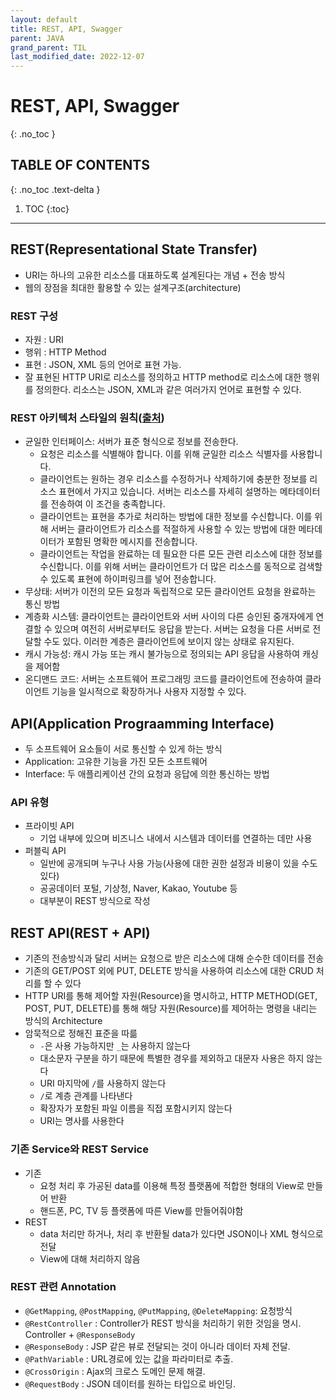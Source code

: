 ```yaml
---
layout: default
title: REST, API, Swagger
parent: JAVA
grand_parent: TIL
last_modified_date: 2022-12-07
---
```


# REST, API, Swagger
{: .no_toc }

## TABLE OF CONTENTS
{: .no_toc .text-delta }

1. TOC
{:toc}

---

## REST(Representational State Transfer)

- URI는 하나의 고유한 리소스를 대표하도록 설계된다는 개념 + 전송 방식
- 웹의 장점을 최대한 활용할 수 있는 설계구조(architecture)

### REST 구성

- 자원 : URI
- 행위 : HTTP Method
- 표현 : JSON, XML 등의 언어로 표현 가능.
- 잘 표현된 HTTP URI로 리소스를 정의하고 HTTP method로 리소스에 대한 행위를 정의한다. 리소스는 JSON, XML과 같은 여러가지 언어로 표현할 수 있다.

### REST 아키텍처 스타일의 원칙([출처](https://aws.amazon.com/ko/what-is/restful-api/))
* 균일한 인터페이스: 서버가 표준 형식으로 정보를 전송한다.
  * 요청은 리소스를 식별해야 합니다. 이를 위해 균일한 리소스 식별자를 사용합니다.
  * 클라이언트는 원하는 경우 리소스를 수정하거나 삭제하기에 충분한 정보를 리소스 표현에서 가지고 있습니다. 서버는 리소스를 자세히 설명하는 메타데이터를 전송하여 이 조건을 충족합니다.
  * 클라이언트는 표현을 추가로 처리하는 방법에 대한 정보를 수신합니다. 이를 위해 서버는 클라이언트가 리소스를 적절하게 사용할 수 있는 방법에 대한 메타데이터가 포함된 명확한 메시지를 전송합니다.
  * 클라이언트는 작업을 완료하는 데 필요한 다른 모든 관련 리소스에 대한 정보를 수신합니다. 이를 위해 서버는 클라이언트가 더 많은 리소스를 동적으로 검색할 수 있도록 표현에 하이퍼링크를 넣어 전송합니다.
* 무상태: 서버가 이전의 모든 요청과 독립적으로 모든 클라이언트 요청을 완료하는 통신 방법
* 계층화 시스템: 클라이언트는 클라이언트와 서버 사이의 다른 승인된 중개자에게 연결할 수 있으며 여전히 서버로부터도 응답을 받는다. 서버는 요청을 다른 서버로 전달할 수도 있다. 이러한 계층은 클라이언트에 보이지 않는 상태로 유지된다.
* 캐시 가능성: 캐시 가능 또는 캐시 불가능으로 정의되는 API 응답을 사용하여 캐싱을 제어함
* 온디맨드 코드: 서버는 소프트웨어 프로그래밍 코드를 클라이언트에 전송하여 클라이언트 기능을 일시적으로 확장하거나 사용자 지정할 수 있다.

## API(Application Prograamming Interface)

- 두 소프트웨어 요소들이 서로 통신할 수 있게 하는 방식
- Application: 고유한 기능을 가진 모든 소프트웨어
- Interface: 두 애플리케이션 간의 요청과 응답에 의한 통신하는 방법

### API 유형

- 프라이빗 API
  - 기업 내부에 있으며 비즈니스 내에서 시스템과 데이터를 연결하는 데만 사용
- 퍼블릭 API
  - 일반에 공개되며 누구나 사용 가능(사용에 대한 권한 설정과 비용이 있을 수도 있다)
  - 공공데이터 포털, 기상청, Naver, Kakao, Youtube 등
  - 대부분이 REST 방식으로 작성

## REST API(REST + API)

- 기존의 전송방식과 달리 서버는 요청으로 받은 리소스에 대해 순수한 데이터를 전송
- 기존의 GET/POST 외에 PUT, DELETE 방식을 사용하여 리소스에 대한 CRUD 처리를 할 수 있다
- HTTP URI를 통해 제어할 자원(Resource)을 명시하고, HTTP METHOD(GET, POST, PUT, DELETE)를 통해 해당 자원(Resource)를 제어하는 명령을 내리는 방식의 Architecture
- 암묵적으로 정해진 표준을 따륾
  - `-`은 사용 가능하지만 `_`는 사용하지 않는다
  - 대소문자 구분을 하기 때문에 특별한 경우를 제외하고 대문자 사용은 하지 않는다
  - URI 마지막에 `/`를 사용하지 않는다
  - `/`로 계층 관계를 나타낸다
  - 확장자가 포함된 파일 이름을 직접 포함시키지 않는다
  - URI는 명사를 사용한다

### 기존 Service와 REST Service
- 기존
  - 요청 처리 후 가공된 data를 이용해 특정 플랫폼에 적합한 형태의 View로 만들어 반환
  - 핸드폰, PC, TV 등 플랫폼에 따른 View를 만들어줘야함
- REST
  - data 처리만 하거나, 처리 후 반환될 data가 있다면 JSON이나 XML 형식으로 전달
  - View에 대해 처리하지 않음

### REST 관련 Annotation

- `@GetMapping`, `@PostMapping`, `@PutMapping`, `@DeleteMapping`: 요청방식
- `@RestController` : Controller가 REST 방식을 처리하기 위한 것임을 명시. Controller + `@ResponseBody`
- `@ResponseBody` : JSP 같은 뷰로 전달되는 것이 아니라 데이터 자체 전달.
- `@PathVariable` : URL경로에 있는 값을 파라미터로 추출.
- `@CrossOrigin` : Ajax의 크로스 도메인 문제 해결.
- `@RequestBody` : JSON 데이터를 원하는 타입으로 바인딩.
